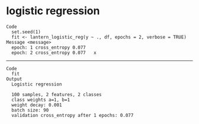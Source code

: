 # logistic regression

    Code
      set.seed(1)
      fit <- lantern_logistic_reg(y ~ ., df, epochs = 2, verbose = TRUE)
    Message <message>
      epoch: 1 cross_entropy 0.077 	 
      epoch: 2 cross_entropy 0.077 	 x

---

    Code
      fit
    Output
      Logistic regression
      
      100 samples, 2 features, 2 classes 
      class weights a=1, b=1 
      weight decay: 0.001 
      batch size: 90 
      validation cross_entropy after 1 epochs: 0.077 

